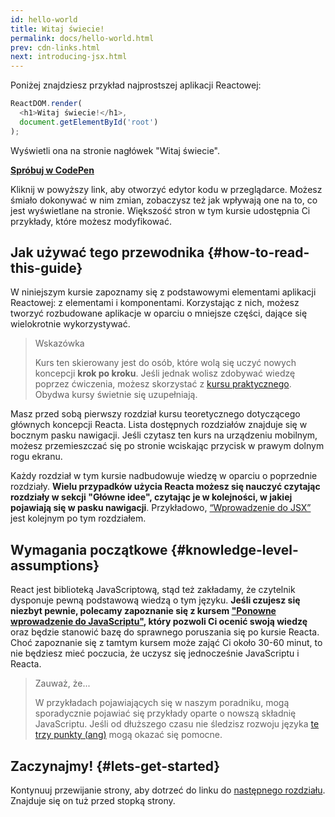 ```yaml
---
id: hello-world
title: Witaj świecie!
permalink: docs/hello-world.html
prev: cdn-links.html
next: introducing-jsx.html
---
```


Poniżej znajdziesz przykład najprostszej aplikacji Reactowej:

```js
ReactDOM.render(
  <h1>Witaj świecie!</h1>,
  document.getElementById('root')
);
```

Wyświetli ona na stronie nagłówek "Witaj świecie".

**[Spróbuj w CodePen](codepen://hello-world)**

Kliknij w powyższy link, aby otworzyć edytor kodu w przeglądarce.
Możesz śmiało dokonywać w nim zmian, zobaczysz też jak wpływają one na to,
co jest wyświetlane na stronie. Większość stron w tym kursie udostępnia Ci 
przykłady, które możesz modyfikować.


## Jak używać tego przewodnika {#how-to-read-this-guide}

W niniejszym kursie zapoznamy się z podstawowymi elementami aplikacji Reactowej:
z elementami i komponentami. Korzystając z nich, możesz tworzyć rozbudowane
aplikacje w oparciu o mniejsze części, dające się wielokrotnie wykorzystywać.  

>Wskazówka
>
> Kurs ten skierowany jest do osób, które wolą się uczyć
> nowych koncepcji **krok po kroku**. Jeśli jednak wolisz zdobywać wiedzę poprzez
> ćwiczenia, możesz skorzystać z [kursu praktycznego](/tutorial/tutorial.html).
> Obydwa kursy świetnie się uzupełniają.
 
Masz przed sobą pierwszy rozdział kursu teoretycznego dotyczącego głównych koncepcji Reacta.
Lista dostępnych rozdziałów znajduje się w bocznym pasku nawigacji. Jeśli czytasz ten kurs
na urządzeniu mobilnym, możesz przemieszczać się po stronie wciskając przycisk w prawym dolnym
rogu ekranu.

Każdy rozdział w tym kursie nadbudowuje wiedzę w oparciu o poprzednie rozdziały.
**Wielu przypadków użycia Reacta możesz się nauczyć czytając rozdziały
w sekcji "Główne idee", czytając je w kolejności, w jakiej pojawiają się w pasku 
nawigacji**. Przykładowo, [“Wprowadzenie do JSX”](/docs/introducing-jsx.html) jest
kolejnym po tym rozdziałem.


## Wymagania początkowe {#knowledge-level-assumptions}

React jest biblioteką JavaScriptową, stąd też zakładamy, że czytelnik dysponuje 
pewną podstawową wiedzą o tym języku. **Jeśli czujesz się niezbyt pewnie, polecamy 
zapoznanie się z kursem ["Ponowne wprowadzenie do JavaScriptu"](https://developer.mozilla.org/pl/docs/Web/JavaScript/Ponowne_wprowadzenie_do_JavaScript),
który pozwoli Ci ocenić swoją wiedzę** oraz będzie stanowić bazę do sprawnego 
poruszania się po kursie Reacta. Choć zapoznanie się z tamtym kursem może zająć
Ci około 30-60 minut, to nie będziesz mieć poczucia, że uczysz się jednocześnie
JavaScriptu i Reacta.

> Zauważ, że...
> 
> W przykładach pojawiających się w naszym poradniku, mogą sporadycznie pojawiać się
> przykłady oparte o nowszą składnię JavaScriptu. Jeśli od dłuższego czasu nie śledzisz
> rozwoju języka [te trzy punkty (ang)](https://gist.github.com/gaearon/683e676101005de0add59e8bb345340c)
> mogą okazać się pomocne. 



## Zaczynajmy! {#lets-get-started}

Kontynuuj przewijanie strony, aby dotrzeć do linku do [następnego rozdziału](/docs/introducing-jsx.html).
Znajduje się on tuż przed stopką strony.
